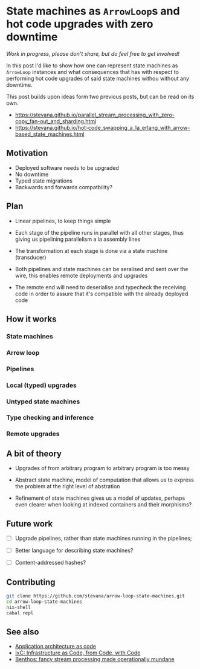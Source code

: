 # State machines as `ArrowLoop`s and hot code upgrades with zero downtime

*Work in progress, please don't share, but do feel free to get involved!*

In this post I'd like to show how one can represent state machines as
`ArrowLoop` instances and what consequences that has with respect to performing
hot code upgrades of said state machines withou without any downtime.

This post builds upon ideas form two previous posts, but can be read on its own.

* https://stevana.github.io/parallel_stream_processing_with_zero-copy_fan-out_and_sharding.html
* https://stevana.github.io/hot-code_swapping_a_la_erlang_with_arrow-based_state_machines.html

## Motivation

* Deployed software needs to be upgraded
* No downtime
* Typed state migrations
* Backwards and forwards compatbility?

## Plan

* Linear pipelines, to keep things simple

* Each stage of the pipeline runs in parallel with all other stages, thus giving
  us pipelining parallelism a la assembly lines

* The transformation at each stage is done via a state machine (transducer)

* Both pipelines and state machines can be seralised and sent over the wire,
  this enables remote deployments and upgrades

* The remote end will need to deserialise and typecheck the receiving code in
  order to assure that it's compatible with the already deployed code

## How it works

### State machines

### Arrow loop

### Pipelines

### Local (typed) upgrades

### Untyped state machines

### Type checking and inference

### Remote upgrades

## A bit of theory

* Upgrades of from arbitrary program to arbitrary program is too messy

* Abstract state machine, model of computation that allows us to express the
  problem at the right level of abstration

* Refinement of state machines gives us a model of updates, perhaps even clearer
  when looking at indexed containers and their morphisms?

## Future work

- [ ] Upgrade pipelines, rather than state machines running in the pipelines;
- [ ] Better language for describing state machines?
- [ ] Content-addressed hashes?


## Contributing

```bash
git clone https://github.com/stevana/arrow-loop-state-machines.git
cd arrow-loop-state-machines
nix-shell
cabal repl
```

## See also

* [Application architecture as
  code](https://www.youtube.com/watch?v=vasvpFRPx9c)
* [IxC: Infrastructure as Code, from Code, with
  Code](https://architectelevator.com/cloud/iac-ifc-trends/)
* [Benthos: fancy stream processing made operationally
  mundane](https://www.benthos.dev/)
